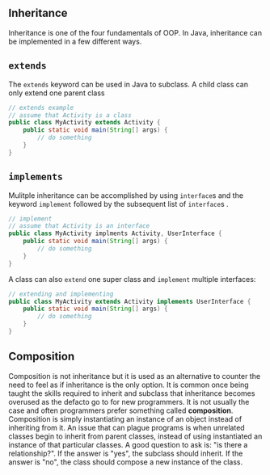 ## Inheritance

Inheritance is one of the four fundamentals of OOP. In Java, inheritance can be implemented in a few different ways. 

## `extends`

The `extends` keyword can be used in Java to subclass. A child class can only extend one parent class

```java
// extends example
// assume that Activity is a class
public class MyActivity extends Activity {
    public static void main(String[] args) {
        // do something
    }
}
```

## `implements`

Mulitple inheritance can be accomplished by using `interface`s and the keyword `implement` followed by the subsequent list of `interface`s . 

```java
// implement
// assume that Activity is an interface
public class MyActivity implments Activity, UserInterface {
    public static void main(String[] args) {
        // do something
    }
}
```

A class can also `extend` one super class and `implement` multiple interfaces:

```java
// extending and implementing
public class MyActivity extends Activity implements UserInterface {
    public static void main(String[] args) {
        // do something
    }
}
```



## Composition

Composition is not inheritance but it is used as an alternative to counter the need to feel as if inheritance is the only option. It is common once being taught the skills required to inherit and subclass that inheritance becomes overused as the defacto go to for new programmers. It is not usually the case and often programmers prefer something called **composition**. Composition is simply instantiating an instance of an object instead of inheriting from it. An issue that can plague programs is when unrelated classes begin to inherit from parent classes, instead of using instantiated an instance of that particular classes. A good question to ask is: "is there a relationship?". If the answer is "yes", the subclass should inherit. If the answer is "no", the class should compose a new instance of the class. 